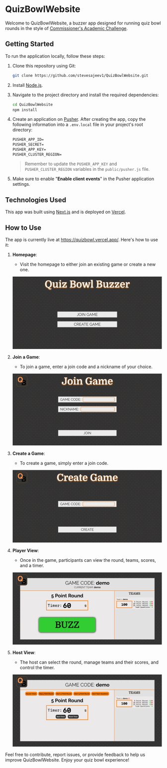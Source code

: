 # QuizBowlWebsite

Welcome to QuizBowlWebsite, a buzzer app designed for running quiz bowl rounds in the style of [Commissioner's Academic Challenge](https://en.wikipedia.org/wiki/Commissioner's_Academic_Challenge#Tournament_Format).

## Getting Started

To run the application locally, follow these steps:

1. Clone this repository using Git:
   ```bash
   git clone https://github.com/stevesajeev1/QuizBowlWebsite.git
   ```

2. Install [Node.js](https://nodejs.org).

3. Navigate to the project directory and install the required dependencies:
   ```bash
   cd QuizBowlWebsite
   npm install
   ```

4. Create an application on [Pusher](https://pusher.com/channels/). After creating the app, copy the following information into a `.env.local` file in your project's root directory:

   ```env
   PUSHER_APP_ID=
   PUSHER_SECRET=
   PUSHER_APP_KEY=
   PUSHER_CLUSTER_REGION=
   ```

   > Remember to update the `PUSHER_APP_KEY` and `PUSHER_CLUSTER_REGION` variables in the `public/pusher.js` file.

5. Make sure to enable "**Enable client events**" in the Pusher application settings.

## Technologies Used

This app was built using [Next.js](https://nextjs.org/) and is deployed on [Vercel](https://vercel.com/).

## How to Use

The app is currently live at https://quizbowl.vercel.app/. Here's how to use it:

1. **Homepage**:
   - Visit the homepage to either join an existing game or create a new one.

   ![Homepage](readme/Homepage.png)

2. **Join a Game**:
   - To join a game, enter a join code and a nickname of your choice.

   ![Join Game](readme/Join%20Game.png)

3. **Create a Game**:
   - To create a game, simply enter a join code.

   ![Create Game](readme/Create%20Game.png)

4. **Player View**:
   - Once in the game, participants can view the round, teams, scores, and a timer.

   ![Player View](readme/Player%20View.png)

5. **Host View**:
   - The host can select the round, manage teams and their scores, and control the timer.

   ![Host View](readme/Host%20View.png)

Feel free to contribute, report issues, or provide feedback to help us improve QuizBowlWebsite. Enjoy your quiz bowl experience!

